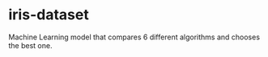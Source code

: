 # iris-dataset
Machine Learning model that compares 6 different algorithms and chooses the best one.
